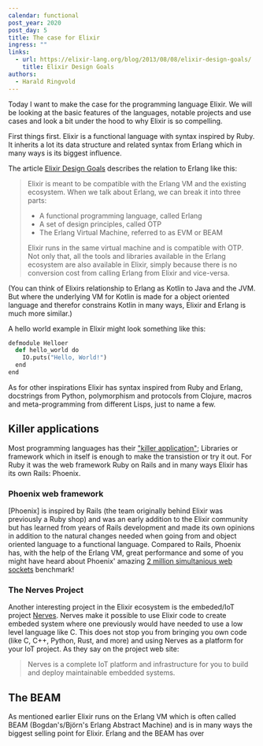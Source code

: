 ```yaml
---
calendar: functional
post_year: 2020
post_day: 5
title: The case for Elixir
ingress: ""
links:
  - url: https://elixir-lang.org/blog/2013/08/08/elixir-design-goals/
    title: Elixir Design Goals
authors:
  - Harald Ringvold
---
```

Today I want to make the case for the programming language Elixir. We will be looking at the basic features of the languages, notable projects and use cases and look a bit under the hood to why Elixir is so compelling.

First things first. Elixir is a functional language with syntax inspired by Ruby. It inherits a lot its data structure and related syntax from Erlang which in many ways is its biggest influence.

The article [Elixir Design Goals](https://elixir-lang.org/blog/2013/08/08/elixir-design-goals/) describes the relation to Erlang like this:

> Elixir is meant to be compatible with the Erlang VM and the existing ecosystem. When we talk about Erlang, we can break it into three parts:
>
> * A functional programming language, called Erlang
> * A set of design principles, called OTP
> * The Erlang Virtual Machine, referred to as EVM or BEAM
>
> Elixir runs in the same virtual machine and is compatible with OTP. Not only that, all the tools and libraries available in the Erlang ecosystem are also available in Elixir, simply because there is no conversion cost from calling Erlang from Elixir and vice-versa.

(You can think of Elixirs relationship to Erlang as Kotlin to Java and the JVM. But where the underlying VM for Kotlin is made for a object oriented language and therefor constrains Kotlin in many ways, Elixir and Erlang is much more similar.)

A hello world example in Elixir might look something like this:

```python
defmodule Helloer
  def hello_world do
    IO.puts("Hello, World!")
  end
end
```

As for other inspirations Elixir has syntax inspired from Ruby and Erlang, docstrings from Python, polymorphism and protocols from Clojure, macros and meta-programming from different Lisps, just to name a few. 

## Killer applications

Most programming languages has their ["killer application"](https://en.wikipedia.org/wiki/Killer_application); Libraries or framework which in itself is enough to make the transistion or try it out. For Ruby it was the web framework Ruby on Rails and in many ways Elixir has its own Rails: Phoenix.

### Phoenix web framework

\[Phoenix] is inspired by Rails (the team originally behind Elixir was previously a Ruby shop) and was an early addition to the Elixir community but has learned from years of Rails development and made its own opinions in addition to the natural changes needed when going from and object oriented language to a functional language.
Compared to Rails, Phoenix has, with the help of the Erlang VM, great performance and some of you might have heard about Phoenix' amazing [2 million simultanious web sockets](https://www.phoenixframework.org/blog/the-road-to-2-million-websocket-connections) benchmark!

### The Nerves Project

Another interesting project in the Elixir ecosystem is the embeded/IoT project [Nerves](https://www.nerves-project.org/). Nerves make it possible to use Elixir code to create embeded system where one previously would have needed to use a low level language like C. This does not stop you from bringing you own code (like C, C++, Python, Rust, and more) and using Nerves as a platform for your IoT project.
As they say on the project web site:

> Nerves is a complete IoT platform and infrastructure for you to build and deploy maintainable embedded systems.

## The BEAM

As mentioned earlier Elixir runs on the Erlang VM which is often called BEAM (Bogdan's/Björn's Erlang Abstract Machine) and is in many ways the biggest selling point for Elixir. Erlang and the BEAM has over